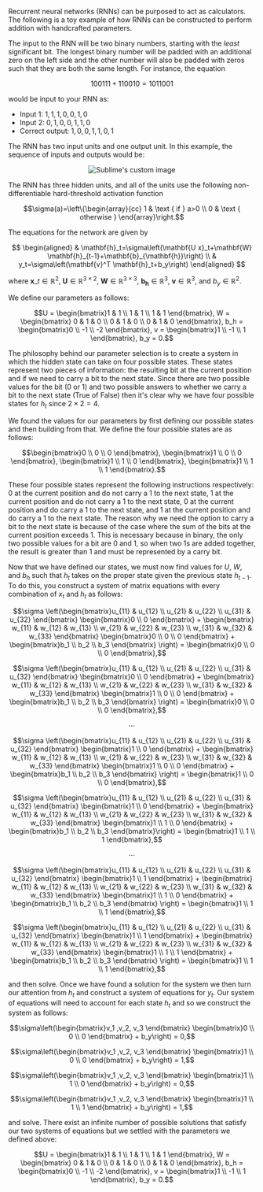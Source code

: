 Recurrent neural networks (RNNs) can be purposed to act as calculators. The following is a toy example of how RNNs can be constructed to perform addition with handcrafted parameters.

The input to the RNN will be two binary numbers, starting with the *least* significant bit. The longest binary number will be padded with an additional zero on the left side and the other number will also be padded with zeros such that they are both the same length. For instance, the equation

$$
100111+110010=1011001
$$

would be input to your RNN as:
- Input 1: $1, 1, 1,0,0,1,0$
- Input 2: $0,1,0,0,1,1,0$
- Correct output: $1,0,0,1,1,0,1$

The RNN has two input units and one output unit. In this example, the sequence of inputs and outputs would be:

<p align="center">
  <img src="https://user-images.githubusercontent.com/29025503/214734148-7a9157df-d225-48b4-8080-8c5f0434c97c.png" alt="Sublime's custom image"/>
</p>

The RNN has three hidden units, and all of the units use the following non-differentiable hard-threshold activation function

```math
\sigma(a)=\left\{\begin{array}{cc}
1 & \text { if } a>0 \\
0 & \text { otherwise }
\end{array}\right.
```

The equations for the network are given by

$$
\begin{aligned}
& \mathbf{h}_t=\sigma\left(\mathbf{U x}_t+\mathbf{W} \mathbf{h}_{t-1}+\mathbf{b}_{\mathbf{h}}\right) \\
& y_t=\sigma\left(\mathbf{v}^T \mathbf{h}_t+b_y\right)
\end{aligned}
$$

where $\mathbf{x}\_t \in \mathbb{R}^2$, $\mathbf{U} \in \mathbb{R}^{3 \times 2}$, $\mathbf{W} \in \mathbb{R}^{3 \times 3}$, $\mathbf{b}_{\mathbf{h}} \in \mathbb{R}^3$, $\mathbf{v} \in \mathbb{R}^3$, and $b_y \in \mathbb{R}^2$.

We define our parameters as follows:

```math
U = \begin{bmatrix}1 & 1 \\ 1 & 1 \\ 1 & 1 \end{bmatrix}, W = \begin{bmatrix} 0 & 1 & 0 \\ 0 & 1 & 0 \\ 0 & 1 & 0 \end{bmatrix}, b_h = \begin{bmatrix}0 \\ -1 \\ -2 \end{bmatrix}, v = \begin{bmatrix}1 \\ -1 \\ 1 \end{bmatrix}, b_y = 0.
```

The philosophy behind our parameter selection is to create a system in which the hidden state can take on four possible states. These states represent two pieces of information: the resulting bit at the current position and if we need to carry a bit to the next state. Since there are two possible values for the bit (0 or 1) and two possible answers to whether we carry a bit to the next state (True of False) then it's clear why we have four possible states for $h_t$ since $2\times2=4$.

We found the values for our parameters by first defining our possible states and then building from that. We define the four possible states are as follows:

```math
\begin{bmatrix}0 \\ 0 \\ 0 \end{bmatrix}, \begin{bmatrix}1 \\ 0 \\ 0 \end{bmatrix}, \begin{bmatrix}1 \\ 1 \\ 0 \end{bmatrix}, \begin{bmatrix}1 \\ 1 \\ 1 \end{bmatrix}.
```

These four possible states represent the following instructions respectively: 0 at the current position and do not carry a 1 to the next state, 1 at the current position and do not carry a 1 to the next state, 0 at the current position and do carry a 1 to the next state, and 1 at the current position and do carry a 1 to the next state. The reason why we need the option to carry a bit to the next state is because of the case where the sum of the bits at the current position exceeds 1. This is necessary because in binary, the only two possible values for a bit are 0 and 1, so when two 1s are added together, the result is greater than 1 and must be represented by a carry bit.

Now that we have defined our states, we must now find values for $U$, $W$, and $b_h$ such that $h_t$ takes on the proper state given the previous state $h_{t-1}$. To do this, you construct a system of matrix equations with every combination of $x_t$ and $h_t$ as follows:

```math
\sigma \left(\begin{bmatrix}u_{11} & u_{12} \\ u_{21} & u_{22} \\ u_{31} & u_{32} \end{bmatrix} \begin{bmatrix}0 \\ 0 \end{bmatrix} + \begin{bmatrix} w_{11} & w_{12} & w_{13} \\ w_{21} & w_{22} & w_{23} \\ w_{31} & w_{32} & w_{33} \end{bmatrix} \begin{bmatrix}0 \\ 0 \\ 0 \end{bmatrix} + \begin{bmatrix}b_1 \\ b_2 \\ b_3 \end{bmatrix} \right) = \begin{bmatrix}0 \\ 0 \\ 0 \end{bmatrix},
```

```math
\sigma \left(\begin{bmatrix}u_{11} & u_{12} \\ u_{21} & u_{22} \\ u_{31} & u_{32} \end{bmatrix} \begin{bmatrix}0 \\ 0 \end{bmatrix} + \begin{bmatrix} w_{11} & w_{12} & w_{13} \\ w_{21} & w_{22} & w_{23} \\ w_{31} & w_{32} & w_{33} \end{bmatrix} \begin{bmatrix}1 \\ 0 \\ 0 \end{bmatrix} + \begin{bmatrix}b_1 \\ b_2 \\ b_3 \end{bmatrix} \right) = \begin{bmatrix}0 \\ 0 \\ 0 \end{bmatrix},
```

```math
\cdots
```

```math
\sigma \left(\begin{bmatrix}u_{11} & u_{12} \\ u_{21} & u_{22} \\ u_{31} & u_{32} \end{bmatrix} \begin{bmatrix}1 \\ 0 \end{bmatrix} + \begin{bmatrix} w_{11} & w_{12} & w_{13} \\ w_{21} & w_{22} & w_{23} \\ w_{31} & w_{32} & w_{33} \end{bmatrix} \begin{bmatrix}1 \\ 0 \\ 0 \end{bmatrix} + \begin{bmatrix}b_1 \\ b_2 \\ b_3 \end{bmatrix} \right) = \begin{bmatrix}1 \\ 0 \\ 0 \end{bmatrix},
```

```math
\sigma \left(\begin{bmatrix}u_{11} & u_{12} \\ u_{21} & u_{22} \\ u_{31} & u_{32} \end{bmatrix} \begin{bmatrix}1 \\ 0 \end{bmatrix} + \begin{bmatrix} w_{11} & w_{12} & w_{13} \\ w_{21} & w_{22} & w_{23} \\ w_{31} & w_{32} & w_{33} \end{bmatrix} \begin{bmatrix}1 \\ 1 \\ 0 \end{bmatrix} + \begin{bmatrix}b_1 \\ b_2 \\ b_3 \end{bmatrix}\right) = \begin{bmatrix}1 \\ 1 \\ 1 \end{bmatrix},
```

```math
\cdots
```

```math
\sigma \left(\begin{bmatrix}u_{11} & u_{12} \\ u_{21} & u_{22} \\ u_{31} & u_{32} \end{bmatrix} \begin{bmatrix}1 \\ 1 \end{bmatrix} + \begin{bmatrix} w_{11} & w_{12} & w_{13} \\ w_{21} & w_{22} & w_{23} \\ w_{31} & w_{32} & w_{33} \end{bmatrix} \begin{bmatrix}1 \\ 1 \\ 0 \end{bmatrix} + \begin{bmatrix}b_1 \\ b_2 \\ b_3 \end{bmatrix} \right) = \begin{bmatrix}1 \\ 1 \\ 1 \end{bmatrix},
```

```math
\sigma \left(\begin{bmatrix}u_{11} & u_{12} \\ u_{21} & u_{22} \\ u_{31} & u_{32} \end{bmatrix} \begin{bmatrix}1 \\ 1 \end{bmatrix} + \begin{bmatrix} w_{11} & w_{12} & w_{13} \\ w_{21} & w_{22} & w_{23} \\ w_{31} & w_{32} & w_{33} \end{bmatrix} \begin{bmatrix}1 \\ 1 \\ 1 \end{bmatrix} + \begin{bmatrix}b_1 \\ b_2 \\ b_3 \end{bmatrix} \right) = \begin{bmatrix}1 \\ 1 \\ 1 \end{bmatrix},
```

and then solve. Once we have found a solution for the system we then turn our attention from $h_t$ and construct a system of equations for $y_t$. Our system of equations will need to account for each state $h_t$ and so we construct the system as follows:

```math
\sigma\left(\begin{bmatrix}v_1 ,v_2, v_3 \end{bmatrix} \begin{bmatrix}0 \\ 0 \\ 0 \end{bmatrix} + b_y\right) = 0,
```

```math
\sigma\left(\begin{bmatrix}v_1 ,v_2, v_3 \end{bmatrix} \begin{bmatrix}1 \\ 0 \\ 0 \end{bmatrix} + b_y\right) = 1,
```

```math
\sigma\left(\begin{bmatrix}v_1 ,v_2, v_3 \end{bmatrix} \begin{bmatrix}1 \\ 1 \\ 0 \end{bmatrix} + b_y\right) = 0,
```

```math
\sigma\left(\begin{bmatrix}v_1 ,v_2, v_3 \end{bmatrix} \begin{bmatrix}1 \\ 1 \\ 1 \end{bmatrix} + b_y\right) = 1,
```

and solve. There exist an infinite number of possible solutions that satisfy our two systems of equations but we settled with the parameters we defined above:

```math
U = \begin{bmatrix}1 & 1 \\ 1 & 1 \\ 1 & 1 \end{bmatrix}, W = \begin{bmatrix} 0 & 1 & 0 \\ 0 & 1 & 0 \\ 0 & 1 & 0 \end{bmatrix}, b_h = \begin{bmatrix}0 \\ -1 \\ -2 \end{bmatrix}, v = \begin{bmatrix}1 \\ -1 \\ 1 \end{bmatrix}, b_y = 0.
```
